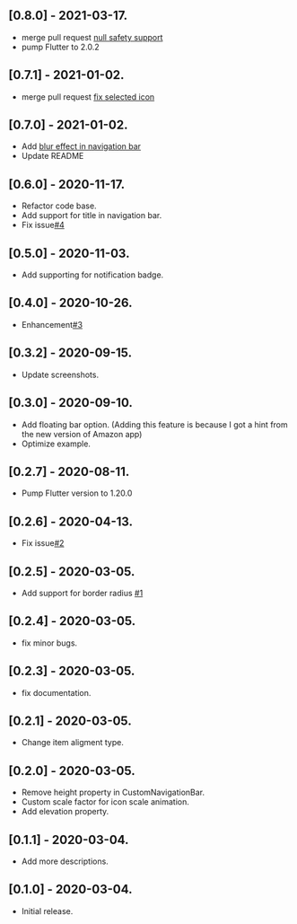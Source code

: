 ## [0.8.0] - 2021-03-17.
* merge pull request [null safety support](https://github.com/rickywen911/custom_bubble_navigation_bar/pull/19)
* pump Flutter to 2.0.2

## [0.7.1] - 2021-01-02.
* merge pull request [fix selected icon](https://github.com/rickywen911/custom_bubble_navigation_bar/pull/13)

## [0.7.0] - 2021-01-02.
* Add [blur effect in navigation bar](https://github.com/rickywen911/custom_bubble_navigation_bar/issues/10)
* Update README

## [0.6.0] - 2020-11-17.
* Refactor code base.
* Add support for title in navigation bar.
* Fix issue[#4](https://github.com/rickywen911/custom_bubble_navigation_bar/issues/8)


## [0.5.0] - 2020-11-03.
* Add supporting for notification badge.


## [0.4.0] - 2020-10-26.
* Enhancement[#3](https://github.com/rickywen911/custom_bubble_navigation_bar/issues/5)


## [0.3.2] - 2020-09-15.
* Update screenshots.

## [0.3.0] - 2020-09-10.
* Add floating bar option. (Adding this feature is because I got a hint from the new version of Amazon app)
* Optimize example.

## [0.2.7] - 2020-08-11.
* Pump Flutter version to 1.20.0

## [0.2.6] - 2020-04-13.
* Fix issue[#2](https://github.com/rickywen911/custom_bubble_navigation_bar/issues/2)

## [0.2.5] - 2020-03-05.
* Add support for border radius [#1](https://github.com/rickywen911/custom_bubble_navigation_bar/issues/1)

## [0.2.4] - 2020-03-05.

* fix minor bugs.

## [0.2.3] - 2020-03-05.

* fix documentation.

## [0.2.1] - 2020-03-05.

* Change item aligment type.

## [0.2.0] - 2020-03-05.

* Remove height property in CustomNavigationBar. 
* Custom scale factor for icon scale animation.
* Add elevation property.

## [0.1.1] - 2020-03-04.

* Add more descriptions.

## [0.1.0] - 2020-03-04.

* Initial release.


